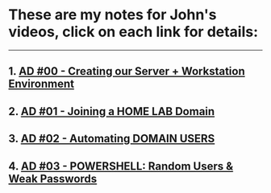 # These are my notes for John's videos, click on each link for details:
---
## 1. [AD #00 - Creating our Server + Workstation Environment](/video_notes/notes/ad00.md)
## 2. [AD #01 - Joining a HOME LAB Domain](/video_notes/notes/ad01.md)
## 3. [AD #02 - Automating DOMAIN USERS](/video_notes/notes//ad02.md)
## 4. [AD #03 - POWERSHELL: Random Users & Weak Passwords](/video_notes/notes/ad03.md)